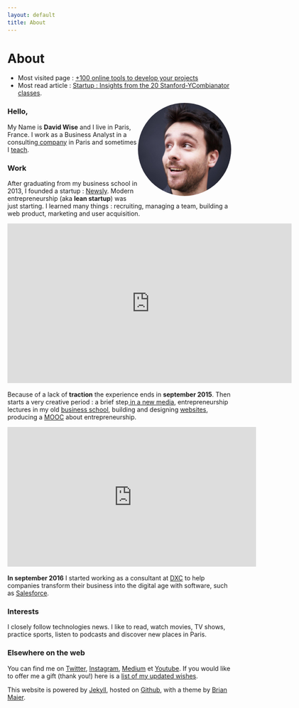 ```yaml
---
layout: default
title: About
---
```


<div class="post">
  <h1 class="pageTitle">About</h1>

<ul>
      <li>Most visited page : <a href="/Outils">+100 online tools to develop your projects </a>
    </li>
      <li>Most read article : <a href="http://www.davidwise.fr/insights-how-to-start-a-startup-yc-stanford-season-1/">Startup : Insights from the 20 Stanford-YCombianator classes</a>.</li>
  </ul>


<p>  <style>
    img {
  border-radius: 50%;
}
</style> 
    <img src="/assets/pages_images/DavidWise_France.jpg" alt="David Wise" height="210" width="210" align="right">
   </p>


  <h3>Hello, </h3>
  <p> My Name is <b>David Wise</b> and I live in Paris, France. I work as a  Business Analyst in a consulting<a href="https://www.dxc.technology/"> company</a> in Paris and sometimes I <a href="/cours">teach</a>.</p> 

   <h3>Work</h3>
  <p>After graduating from my business school in 2013, I founded a startup : <a href="https://vimeo.com/89918281">Newsly</a>. Modern entrepreneurship (aka <b>lean startup</b>) was just starting. I learned many things : recruiting, managing a team, building a web product, marketing and user acquisition.</p> 

  <p><iframe src="https://player.vimeo.com/video/89918281" width="640" height="360" frameborder="0" webkitallowfullscreen mozallowfullscreen allowfullscreen></iframe></p>

  <p> Because of a lack of <b>traction</b> the experience ends in <b>september 2015</b>. Then starts a very creative period : a brief step<a href="https://www.brief.me/"> in a new media</a>, entrepreneurship lectures in my old <a href="http://www.emlv.fr/"> business school</a>, building and designing <a href="/Portfolio">websites</a>, producing a <a href="https://www.udemy.com/startuptour/?couponCode=DAVIDWISE.FR">MOOC</a> about entrepreneurship.</p> 

  <p><iframe width="560" height="315" src="https://www.youtube.com/embed/WAj70jDQZF8" frameborder="0" allow="autoplay; encrypted-media" allowfullscreen></iframe></p>

  <p><b>In september 2016</b> I started working as a consultant at <a href="https://www.dxc.technology/">DXC</a> to help companies transform their business into the digital age with software, such as <a href="https://www.salesforce.com/">Salesforce</a>.</p> 

  <h3>Interests</h3>

  <p> I closely follow technologies news. I like to read, watch movies, TV shows, practice sports, listen to podcasts and discover new places in Paris.</p>
 
  <h3> Elsewhere on the web</h3>
  
 <p>You can find me on <a href="https://twitter.com/dawise_">Twitter</a>, <a href="https://www.instagram.com/dawise_/">Instagram</a>, <a href="https://medium.com/@dawise_">Medium</a> et <a href="https://www.youtube.com/channel/UCUtv9U3_GGoBrp_YvSWUj7A">Youtube</a>. If you would like to offer me a gift (thank you!) here is a <a href="https://kit.co/dawise/la-liste-des-mes-envies">list of my updated wishes</a>.</p>

<p> This website is powered by <a href="https://jekyllrb.com/">Jekyll</a>, hosted on <a href="https://github.com/">Github</a>, with a theme by <a href="http://brianmaierjr.com">Brian Maier</a>.</p>